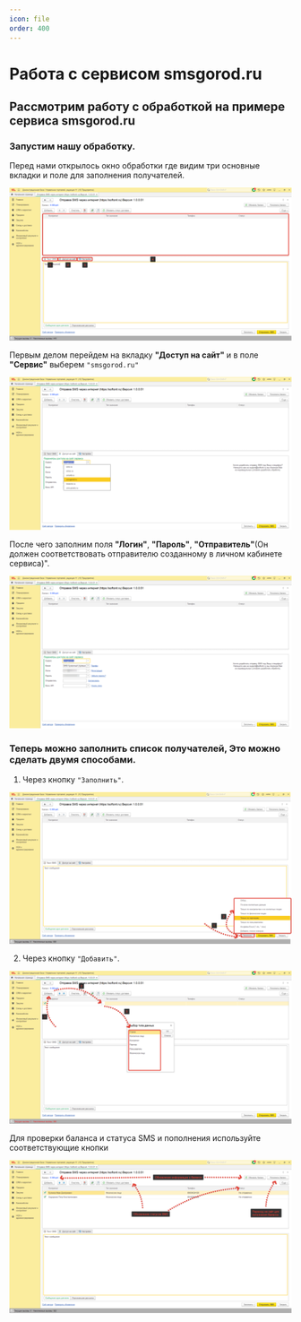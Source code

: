 ```yaml
---
icon: file 
order: 400
---
```


# Работа с сервисом smsgorod.ru

## Рассмотрим работу с обработкой на примере сервиса smsgorod.ru  

### Запустим нашу обработку.  
Перед нами открылось окно обработки где видим три основные вкладки и поле для заполнения получателей.

![Окно обработки](./static/01_sms.png)

Первым делом перейдем на вкладку **"Доступ на сайт"** и в поле **"Сервис"** выберем `"smsgorod.ru"`

![Выбор сервиса](./static/01_smsgorod.png)

После чего заполним  поля **"Логин"**, **"Пароль"**, **"Отправитель"**(Он должен соответствовать отправителю созданному в личном кабинете сервиса)".

![Заполнение параметров](./static/02_smsgorod.png)

### Теперь можно заполнить список получателей, Это можно сделать двумя способами.

1. Через кнопку `"Заполнить"`.

![Заполнение текста сообщения](./static/05_sms_posto.png)

2. Через кнопку `"Добавить"`.

![Отправка смс](./static/06_sms_posto.png)

Для проверки баланса и статуса SMS  и пополнения используйте соответствующие кнопки

![Отправка смс](./static/07_sms_posto.png)
